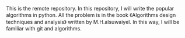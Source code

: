 This is the remote repository. In this repository, I will write the popular algorithms in python. All the problem is in the book 《Algorithms design techniques and analysis》 written by M.H.alsuwaiyel. In this way, I will be 
familiar with git and algorithms.
